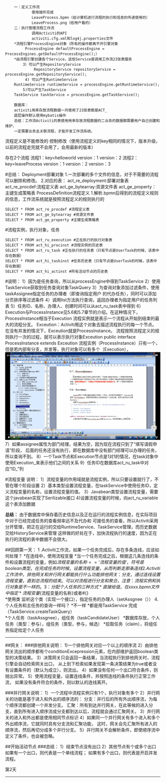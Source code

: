 
        一：定义工作流
                使用插件完成
                LeaveProcess.bpmn（给计算机进行流程的执行和信息的传递使用的）
                LeaveProcess.png（给用户看的）
        二：执行管理流程工作流
                调用Activiti的API
                activiti.cfg.xml和log4j.properties文件
        *流程引擎ProcessEngine对象（所有的操作都离不开引擎对象
             ProcessEngine defaultProcessEngine = ProcessEngines.getDefaultProcessEngine();）
        *由流程引擎创建各个Service，这些Service是调用工作流23张表服务
            3）可以产生RepositoryService
                 RepositoryService repositoryService = processEngine.getRepositoryService();
             4) 可以产生RuntimeService
        RuntimeService runtimeService = processEngine.getRuntimeService();
            5)可以产生TaskService
        TaskService taskService = processEngine.getTaskService();

        数据库：
        activiti用来存放流程数据一共使用了23张表都是ACT_
        底层操作默认使用mybatis操作
        总结：工作流Activiti的表使用用来存放流程数据的二业务的数据都需要用户自己创建和维护，
        一定需要业务去关联流程，才能开发工作流系统。

流程定义是不能修改的
控制修改（使用流程定义的key相同的情况下，版本升级，以前的流程走完就不会用了，会用最新的版本）

存在2个流程
    流程1：key=helloworld
         version：1
         version：2
    流程2：key=leaveProcess
        version：1
        version：2
        version：3


#总结：
    Deployment部署对象
    1.一次部署的多个文件的信息，对于不需要的流程可以删除和修改。
    2.对应的表：
    act_re_deployment:部署对象表
    act_re_procdef:流程定义表
    act_ge_bytearray:资源文件表
    act_ge_property：主键生成策略表
    ProcessDefinition流程定义
    1.解析.bpmn后得到的流程定义规则的信息，工作流系统就是按照流程定义的规则执行的
    
    SELECT * FROM act_re_procdef #流程定义表
    SELECT * FROM act_ge_bytearray #资源文件表
    SELECT * FROM act_ge_property #主键生成策略表
#流程实例，执行对象，任务

    SELECT * FROM act_ru_execution #正在执行的执行对象表
    SELECT * FROM act_hi_procinst #流程实例的历史表
    SELECT * FROM act_ru_task #正在执行的任务表（只有节点是UserTask的时候，该表中存在数据）
    SELECT * FROM act_hi_taskinst #任务历史表（只有节点是UserTask的时候，该表中存在数据）
    SELECT * FROM act_hi_actinst #所有活动节点的历史表

#说明：
1）因为是任务查询，所以从processEngine中得到TaskService
2）使用TaskService获取到任务查询对象TaskQuery
3）为查询对象添加过滤条件，使用taskAssignee指定任务的办理者（即查询指定用户
的代办任务），同时可以添加分页排序等过滤条件
4）调用list方法执行查询，返回办理者为指定用户的任务列表
5）任务ID、名称、办理人、创建时间可以从act_ru_task表中得到
6）Execution与ProcessInstance见5.6和5.7章节的介绍。在这种情况下，ProcessInstance相当于Execution
流程实例就是表示一个流程从开始到结束的最大的流程分支。
Exceution：Activiti用这个对象去描述流程执行的每一个节点。在没有并发的情况下，Exceution就是ProcessInstance。
流程按照流程定义的规则执行一次的过程，就可以表示执行对象Exceution
public interface ProcessInstance extends Exceution
   流程实例（ProcessInstance）只有一个，但是若内部有分支，并发等，执行对象可以有多个（Execution），
   ![ProcessInstance,Execution](ProcessInstance.png)
   7）如果assignee属性为部门经理，结果为空，因为现在流程只到了“填写请假申请”阶段，
   后面的任务还没有执行，即在数据库中没有部门经理可以办理的任务，所以查询不到。
   8）一个Task节点和Execution节点是1对1的情况，在task对象中使用Execution_来表示他们之间的关系
   9）任务ID在数据库act_ru_task中对应“ID_”列
   
   
   #流程变量
   说明：
   1）流程变量的作用域就是流程实例，所以只要设置就行了，不管在哪个阶段设置
   2）基本类型设置流程变量，在taskService中使用任务ID，定义流程变量的名称，设置流程变量的值。
   3）Javabean类型设置流程变量，需要这个javabean实现了Serilizable接口
   4)设置流程变量的时候，向act_ru_variable这个表添加数据
   
**总结：**
    由于数据库中保存着历史信息以及正在运行的流程实例信息，在实际项目中对于已经完成任务的查看频率远不及代办和
    可接任务的查看，所以Activiti采用分开管理，把正在运行的交给RuntimeService、TaskService管理，而历史数据交给HistoryService来管理
      这样做的好处在于，加快流程执行的速度，因为正在执行的流程的表中数据不会很大。
 
 ##回顾第一天：
 1 .Activiti工作流，如果一个任务完成后，存在多条连线，应该如何处理？
 *在连线中，使用流程变量
 *当一个任务完成之后，根据这几条连线的条件和设置流程的变量，例如${流程变量的名称==‘流程变量的值’}，{}符号是boolean类型，
 在完成任务的时候，设置流程变量，从而判断走那条连线
 2.Activiti工作流中，排他网关和并行网关都能执行什么功能
 排他网关：分支，通过连线设置流程变量，直到总流程的结束。可以对流程进行分支和聚合，注意：流程实例和执行对象是不一样的。
 3：分配个人任务的三种方式
    *直接给值，在xxxx.bpmn文件中指定
    *流程变量${流程变量的名称}或者#{}       
    *使用类 监听这个类（实现一个接口），指定任务的办理人（setAssgnee（））
 4.个人任务和主任务的查询一样吗？
 *不一样
 *都是用TaskService 完成（TaskService.createTaskQuery）  
 *个人任务（taskAssgnee），组任务（taskCandidateUser）
 *数据库存放，个人任务（类型：参与），组任务（类型，参与，候选）
 *拾取任务（claim），将组任务指定给定个人任务
 
----
   
##网关：
###排他网关说明：
1)一个排他网关对应一个以上的顺序流
2）由排他网关流出的顺序都有个conditionExcepression元素，在内部维护返回boolean类型的决策结果。
3）决策网关只会返回一条结果，当流程执行到排他网关时，流程引擎会自动检索网关出口，
从上到下检索如果发现第一条决策结果为true或者没有设置条件的（默认为成立），则流出。
4）如果没有任何一个出口符合条件，则抛出异常。
5）使用流程变量，设置连线条件，并按照连线的条件执行正常工作流，
如果没有条件符合的条件，则以默认的连线离开。

###并行网关说明：
1）一个流程中流程实例只有1个，执行对象有多个
2）并行网关的功能是基于进入和外出的顺序流的：
    分支：并行后的所有外出顺序流，为每个顺序流都创建一个并发分支。
    汇聚：所有到达并行网关，在此等候的进入分支，直到所有进入顺序流成分支都到达以后，流程就会通过汇聚网关。
3）并行网关的进入和外出都是使用相同节点标识
4）如果同一个并行网关有多个进入和多个外出顺序流，它就同时具有分支流和汇聚功能，
这时，网关会先汇聚所有进入的顺序流，然后再切分成多个并行分支。
5）并行网关不会解析条件，即使顺序流中定义了条件，也会被忽略。   
   
##开始活动节点
###总结：
1）结束节点没有出口
2）其他节点有个或多个出口
如果有一个出口，则代表是一个单线流程；
如果有多个出口，则代表是开启并发流程。  
   
   第2天
   

   
   
   
   
   
   
   
   
   
   
   
   
   
   
   
   
   
   
   
   
   
   
   
   ----
   
